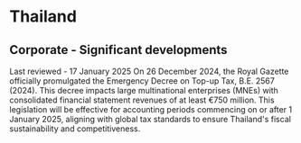 # Thailand
## Corporate - Significant developments
Last reviewed - 17 January 2025
On 26 December 2024, the Royal Gazette officially promulgated the Emergency Decree on Top-up Tax, B.E. 2567 (2024). This decree impacts large multinational enterprises (MNEs) with consolidated financial statement revenues of at least €750 million. This legislation will be effective for accounting periods commencing on or after 1 January 2025, aligning with global tax standards to ensure Thailand's fiscal sustainability and competitiveness.
